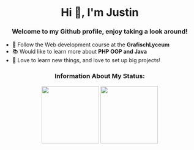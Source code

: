<h1 align="center">Hi 👋, I'm Justin</h1>
<h3 align="center">Welcome to my Github profile, enjoy taking a look around!</h3>

- 🏫 Follow the Web development course at the **GrafischLyceum**
- 📚 Would like to learn more about **PHP OOP and Java**
- 📁 Love to learn new things, and love to set up big projects!




<h3 align="center">Information About My Status:</h3>

<p align= "center">
  <img height= "150" src="https://github-readme-stats.vercel.app/api?username=OftewelJustin&theme=react&show_icons=true&include_all_commits=true" />
  <img height= "150" src="https://github-readme-stats.vercel.app/api/top-langs/?username=OftewelJustin&theme=react&layout=compact" />
</p>
